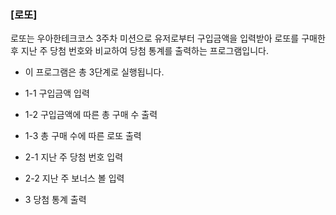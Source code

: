 ### [로또]
 로또는 우아한테크코스 3주차 미션으로 유저로부터 구입금액을 입력받아 로또를 구매한 후
 지난 주 당첨 번호와 비교하여 당첨 통계를 출력하는 프로그램입니다.

* 이 프로그램은 총 3단계로 실행됩니다.
- 1-1 구입금액 입력
- 1-2 구입금액에 따른 총 구매 수 출력
- 1-3 총 구매 수에 따른 로또 출력

- 2-1 지난 주 당첨 번호 입력
- 2-2 지난 주 보너스 볼 입력

- 3 당첨 통계 출력
